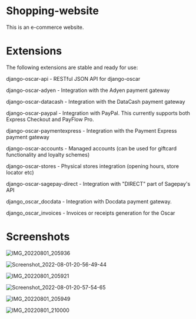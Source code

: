 # Shopping-website 

This is an e-commerce website.

# Extensions 

The following extensions are stable and ready for use:

django-oscar-api - RESTful JSON API for django-oscar

django-oscar-adyen - Integration with the Adyen payment gateway

django-oscar-datacash - Integration with the DataCash payment gateway

django-oscar-paypal - Integration with PayPal. This currently supports both Express Checkout and PayFlow Pro.

django-oscar-paymentexpress - Integration with the Payment Express payment gateway

django-oscar-accounts - Managed accounts (can be used for giftcard functionality and loyalty schemes)

django-oscar-stores - Physical stores integration (opening hours, store locator etc)

django-oscar-sagepay-direct - Integration with "DIRECT" part of Sagepay's API

django_oscar_docdata - Integration with Docdata payment gateway.

django_oscar_invoices - Invoices or receipts generation for the Oscar 

# Screenshots 

![IMG_20220801_205936](https://user-images.githubusercontent.com/92304590/182186142-3e3f5a94-2de5-438f-994d-5bfa97f67aac.jpg)


![Screenshot_2022-08-01-20-56-49-44](https://user-images.githubusercontent.com/92304590/182186378-f4d12758-8854-41f0-bf87-663a9764f678.png)

![IMG_20220801_205921](https://user-images.githubusercontent.com/92304590/182186428-6388f2e4-cf2a-4693-8eda-bdb7410de1f2.jpg)


![Screenshot_2022-08-01-20-57-54-65](https://user-images.githubusercontent.com/92304590/182186672-019d7874-e1ef-4bea-a457-9804a18851aa.png)

![IMG_20220801_205949](https://user-images.githubusercontent.com/92304590/182186722-8eefbc0b-904d-4a53-bb55-c49af43704b2.jpg)

![IMG_20220801_210000](https://user-images.githubusercontent.com/92304590/182186755-3ae984e1-24af-4720-8cb0-aba100815e1e.jpg)
